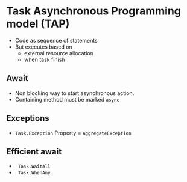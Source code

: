 # Task Asynchronous Programming model (TAP)
- Code as sequence of statements
- But executes based on 
  -  external resource allocation
  -  when task finish

## Await
- Non blocking way to start asynchronous action.
- Containing method must be marked ```async```

## Exceptions
- ```Task.Exception``` Property = ```AggregateException```


## Efficient await
- ``` Task.WaitAll```
- ``` Task.WhenAny```
